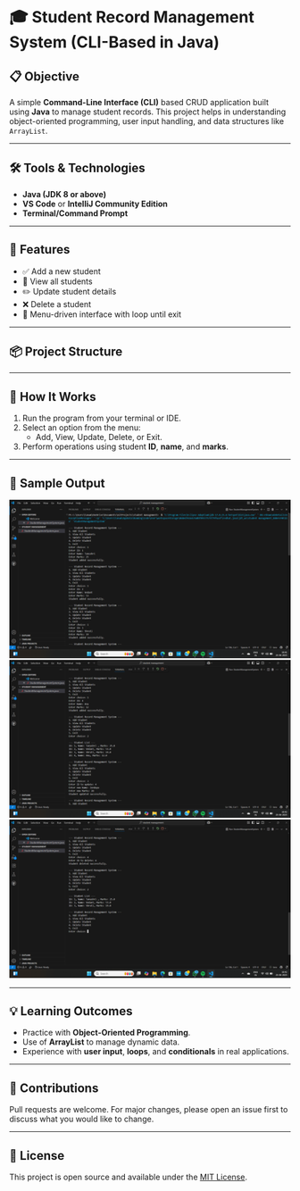 # 🎓 Student Record Management System (CLI-Based in Java)

## 📋 Objective
A simple **Command-Line Interface (CLI)** based CRUD application built using **Java** to manage student records. This project helps in understanding object-oriented programming, user input handling, and data structures like `ArrayList`.

---

## 🛠️ Tools & Technologies
- **Java (JDK 8 or above)**
- **VS Code** or **IntelliJ Community Edition**
- **Terminal/Command Prompt**

---

## 🚀 Features
- ✅ Add a new student
- 📄 View all students
- ✏️ Update student details
- ❌ Delete a student
- 🔁 Menu-driven interface with loop until exit

---

## 📦 Project Structure

---

## 🧪 How It Works
1. Run the program from your terminal or IDE.
2. Select an option from the menu:
    - Add, View, Update, Delete, or Exit.
3. Perform operations using student **ID**, **name**, and **marks**.

---

## 📸 Sample Output
![image ult](https://github.com/tanu-pande/Student-Management-System/blob/a3ffc8c8a550e5fba10cd5f55a6e98eba570dfaf/Screenshot%202025-06-25%20164154.png)
![image ult](https://github.com/tanu-pande/Student-Management-System/blob/41d341390eee4472306de951a740e711a6d287d0/Screenshot%202025-06-25%20164205.png)
![image ult](https://github.com/tanu-pande/Student-Management-System/blob/0dba4ac24e4e0f325f6e5051508b2ff83a16e5f6/Screenshot%202025-06-25%20164215.png)

---

## 💡 Learning Outcomes
- Practice with **Object-Oriented Programming**.
- Use of **ArrayList** to manage dynamic data.
- Experience with **user input**, **loops**, and **conditionals** in real applications.

---

## 🤝 Contributions
Pull requests are welcome. For major changes, please open an issue first to discuss what you would like to change.

---

## 📜 License
This project is open source and available under the [MIT License](LICENSE).

